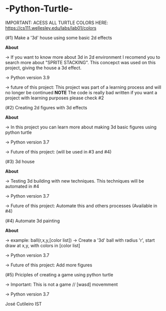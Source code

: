 # -Python-Turtle-

IMPORTANT: ACESS ALL TURTLE COLORS HERE: https://cs111.wellesley.edu/labs/lab01/colors

(#1) Make a '3d' house using some basic 2d effects

**About**

-> If you want to know more about 3d in 2d environment I recomend you to search more about "SPRITE STACKING". This concepct was used on this project, giving the house a 3d effect.

-> Python version 3.9

-> future of this project: This project was part of a learning process and will no longer be continued
                           **NOTE** The code is really bad written if you want a project with learning purposes please check #2


(#2) Creating 2d figures with 3d effects

**About**

-> In this project you can learn more about making 3d basic figures using python turtle

-> Python version 3.7

-> Future of this project: (will be used in #3 and #4)
                               

(#3) 3d house

**About**

-> Testing 3d building with new techniques. This techniques will be automated in #4

-> Python version 3.7

-> Future of this project: Automate this and others processes (Available in #4)

(#4) Automate 3d painting 

**About**

-> example: ball(r,x,y,[color list]) -> Create a '3d' ball with radius 'r', start draw at x,y, with colors in [color list]

-> Python version 3.7

-> Future of this project: Add more figures 

(#5) Priciples of creating a game using python turtle

-> Important: This is not a game // [wasd] movemment  

-> Python version 3.7


José Cutileiro IST
